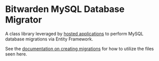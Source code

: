 # Bitwarden MySQL Database Migrator

A class library leveraged by [hosted applications](/src/Admin/HostedServices/DatabaseMigrationHostedService.cs) to perform MySQL database migrations via Entity Framework.

See the [documentation on creating migrations](https://contributing.bitwarden.com/getting-started/server/database/ef/) for how to utilize the files seen here.

